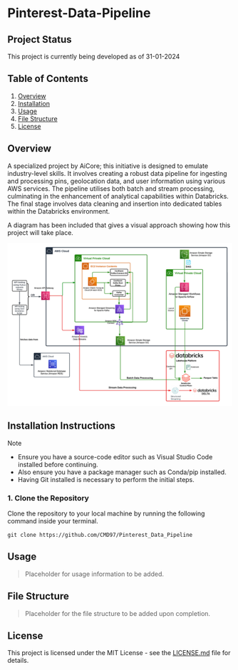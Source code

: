 # Pinterest-Data-Pipeline

## Project Status

This project is currently being developed as of 31-01-2024

## Table of Contents

1. [Overview](#overview)
2. [Installation](#installation-instructions)
3. [Usage](#usage)
4. [File Structure](#file-structure)
5. [License](#license)

## Overview

A specialized project by AiCore; this initiative is designed to emulate industry-level skills. It involves creating a robust data pipeline for ingesting and processing pins, geolocation data, and user information using various AWS services. The pipeline utilises both batch and stream processing, culminating in the enhancement of analytical capabilities within Databricks. The final stage involves data cleaning and insertion into dedicated tables within the Databricks environment.

A diagram has been included that gives a visual approach showing how this project will take place.

![](images/CloudPinterestPipeline.png)

## Installation Instructions

> [!NOTE]
> - Ensure you have a source-code editor such as Visual Studio Code installed before continuing.
> - Also ensure you have a package manager such as Conda/pip installed.
> - Having Git installed is necessary to perform the initial steps.

### 1. Clone the Repository

Clone the repository to your local machine by running the following command inside your terminal.

```
git clone https://github.com/CMD97/Pinterest_Data_Pipeline
```
## Usage 

> Placeholder for usage information to be added.

## File Structure

> Placeholder for the file structure to be added upon completion.

## License

This project is licensed under the MIT License - see the [LICENSE.md](LICENSE.md) file for details.
